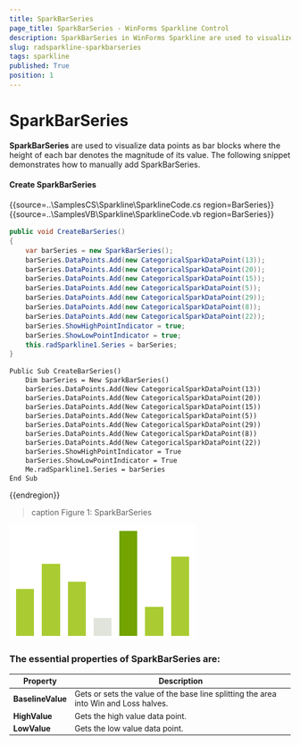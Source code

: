 ```yaml
---
title: SparkBarSeries
page_title: SparkBarSeries - WinForms Sparkline Control
description: SparkBarSeries in WinForms Sparkline are used to visualize data points as bar blocks where the height of each bar denotes the magnitude of its value. 
slug: radsparkline-sparkbarseries
tags: sparkline
published: True
position: 1
---
```


# SparkBarSeries

__SparkBarSeries__ are used to visualize data points as bar blocks where the height of each bar denotes the magnitude of its value. The following snippet demonstrates how to manually add SparkBarSeries.

#### Create SparkBarSeries

{{source=..\SamplesCS\Sparkline\SparklineCode.cs region=BarSeries}} 
{{source=..\SamplesVB\Sparkline\SparklineCode.vb region=BarSeries}}
````C#
public void CreateBarSeries()
{
    var barSeries = new SparkBarSeries();
    barSeries.DataPoints.Add(new CategoricalSparkDataPoint(13));
    barSeries.DataPoints.Add(new CategoricalSparkDataPoint(20));
    barSeries.DataPoints.Add(new CategoricalSparkDataPoint(15));
    barSeries.DataPoints.Add(new CategoricalSparkDataPoint(5));
    barSeries.DataPoints.Add(new CategoricalSparkDataPoint(29));
    barSeries.DataPoints.Add(new CategoricalSparkDataPoint(8));
    barSeries.DataPoints.Add(new CategoricalSparkDataPoint(22));
    barSeries.ShowHighPointIndicator = true;
    barSeries.ShowLowPointIndicator = true;
    this.radSparkline1.Series = barSeries;
}

````
````VB.NET
Public Sub CreateBarSeries()
    Dim barSeries = New SparkBarSeries()
    barSeries.DataPoints.Add(New CategoricalSparkDataPoint(13))
    barSeries.DataPoints.Add(New CategoricalSparkDataPoint(20))
    barSeries.DataPoints.Add(New CategoricalSparkDataPoint(15))
    barSeries.DataPoints.Add(New CategoricalSparkDataPoint(5))
    barSeries.DataPoints.Add(New CategoricalSparkDataPoint(29))
    barSeries.DataPoints.Add(New CategoricalSparkDataPoint(8))
    barSeries.DataPoints.Add(New CategoricalSparkDataPoint(22))
    barSeries.ShowHighPointIndicator = True
    barSeries.ShowLowPointIndicator = True
    Me.radSparkline1.Series = barSeries
End Sub

````
 

{{endregion}} 

>caption Figure 1: SparkBarSeries

![](images/sparkbarseries001.png)

### The essential properties of SparkBarSeries are:

|__Property__|__Description__|
|---|---|
|__BaselineValue__|Gets or sets the value of the base line splitting the area into Win and Loss halves.|
|__HighValue__|Gets the high value data point.|
|__LowValue__|Gets the low value data point.|
